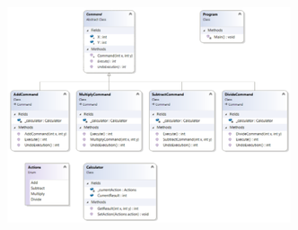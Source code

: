 <img align="left" src="CommandPatternClassDiagram.png" alt="CommandPatternClassDiagram" class="img-thumbnail" />
